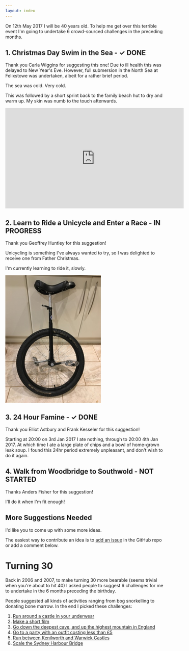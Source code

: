 ```yaml
---
layout: index
---
```


On 12th May 2017 I will be 40 years old. To help me get over this terrible event I'm going to undertake 6 crowd-sourced challenges in the
preceding months.

## 1. Christmas Day Swim in the Sea - ✓ DONE

Thank you Carla Wiggins for suggesting this one! Due to ill health this was delayed to New Year's Eve.
However, full submersion in the North Sea at Felixstowe was undertaken, albeit for a rather brief period.

The sea was cold. Very cold.

This was followed by a short sprint back to the family beach hut to dry and warm up. My skin was numb to the touch afterwards.

<iframe width="560" height="315" src="https://www.youtube.com/embed/_KOom9BF9EU" frameborder="0" allowfullscreen></iframe>

## 2. Learn to Ride a Unicycle and Enter a Race - IN PROGRESS

Thank you Geoffrey Huntley for this suggestion!

Unicycling is something I've always wanted to try, so I was delighted to receive one from Father Christmas.

I'm currently learning to ride it, slowly.

![Unicycle](images/unicycle.jpg)

## 3. 24 Hour Famine - ✓ DONE

Thank you Elliot Astbury and Frank Kesseler for this suggestion!

Starting at 20:00 on 3rd Jan 2017 I ate nothing, through to 20:00 4th Jan 2017. At which time I ate a large plate of chips
and a bowl of home-grown leak soup. I found this 24hr period extremely unpleasant, and don't wish to do it again.

## 4. Walk from Woodbridge to Southwold - NOT STARTED

Thanks Anders Fisher for this suggestion!

I'll do it when I'm fit enough!

## More Suggestions Needed

I'd like you to come up with some more ideas.

The easiest way to contribute an idea is to [add an issue](https://github.com/richorama/40/issues) in the GitHub repo or add a comment below.

# Turning 30

Back in 2006 and 2007, to make turning 30 more bearable (seems trivial when you're about to hit 40) I asked people to suggest
6 challenges for me to undertake in the 6 months preceding the birthday.

People suggested all kinds of activities ranging from bog snorkelling to donating bone marrow.
In the end I picked these challenges:

1. [Run around a castle in your underwear](http://richoramablog.blogspot.co.uk/2006/11/things-to-de-before-youre-30-task-1.html)
1. [Make a short film](http://richoramablog.blogspot.co.uk/2006/12/things-to-do-before-youre-30-task-2.html)
1. [Go down the deepest cave, and up the highest mountain in England](http://richoramablog.blogspot.co.uk/2007/01/things-to-do-before-youre-30-task-3.html)
1. [Go to a party with an outfit costing less than £5](http://richoramablog.blogspot.co.uk/2007/02/things-to-do-before-youre-30-task-4_25.html)
1. [Run between Kenilworth and Warwick Castles](http://richoramablog.blogspot.co.uk/2007/05/castle-run-video.html)
1. [Scale the Sydney Harbour Bridge](http://richoramablog.blogspot.co.uk/2007/04/things-to-do-before-youre-30-task-6.html)
